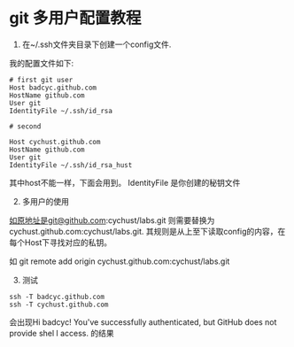 # git 多用户配置教程

1. 在~/.ssh文件夹目录下创建一个config文件.

我的配置文件如下:

```
# first git user
Host badcyc.github.com
HostName github.com
User git
IdentityFile ~/.ssh/id_rsa

# second

Host cychust.github.com
HostName github.com
User git
IdentityFile ~/.ssh/id_rsa_hust
```

其中host不能一样，下面会用到。
IdentityFile 是你创建的秘钥文件

2. 多用户的使用

如原地址是git@github.com:cychust/labs.git 则需要替换为
cychust.github.com:cychust/labs.git.
其规则是从上至下读取config的内容，在每个Host下寻找对应的私钥。

如 git remote add origin cychust.github.com:cychust/labs.git

3. 测试

```
ssh -T badcyc.github.com
ssh -T cychust.github.com
```

会出现Hi badcyc! You've successfully authenticated, but GitHub does not provide shel
l access.
的结果


